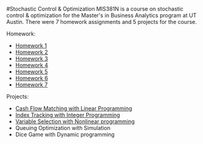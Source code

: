 #Stochastic Control & Optimization
MIS381N is a course on stochastic control & optimization for the Master's in Business Analytics program at UT Austin. There were 7 homework assignments and 5 projects for the course.
  
Homework:
* [Homework 1](https://github.com/juliaawu/mis381n-stochastic-control-and-optimization/tree/master/hw1)
* [Homework 2](https://github.com/juliaawu/mis381n-stochastic-control-and-optimization/tree/master/hw2)
* [Homework 3](https://github.com/juliaawu/mis381n-stochastic-control-and-optimization/tree/master/hw3)
* [Homework 4](https://github.com/juliaawu/mis381n-stochastic-control-and-optimization/tree/master/hw4)
* [Homework 5](https://github.com/juliaawu/mis381n-stochastic-control-and-optimization/tree/master/hw5)
* [Homework 6](https://github.com/juliaawu/mis381n-stochastic-control-and-optimization/tree/master/hw6)
* [Homework 7](https://github.com/juliaawu/mis381n-stochastic-control-and-optimization/tree/master/hw7)

Projects:
* [Cash Flow Matching with Linear Programming](https://github.com/juliaawu/mis381n-stochastic-control-and-optimization/tree/master/project1)
* [Index Tracking with Integer Programming](https://github.com/juliaawu/mis381n-stochastic-control-and-optimization/tree/master/project2)
* [Variable Selection with Nonlinear programming](https://github.com/juliaawu/mis381n-stochastic-control-and-optimization/tree/master/project3)
* Queuing Optimization with Simulation
* Dice Game with Dynamic programming